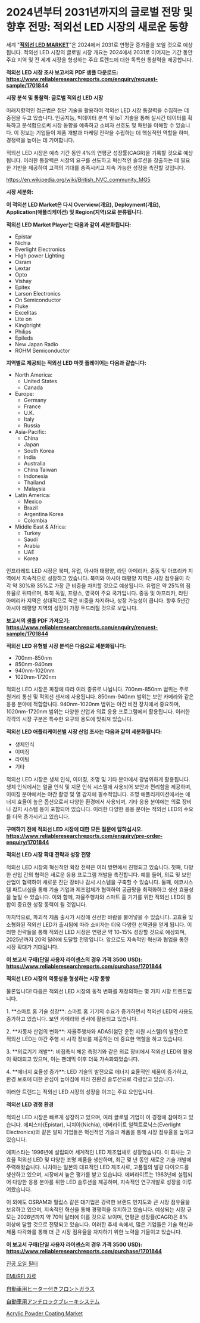 <p><h1>2024년부터 2031년까지의 글로벌 전망 및 향후 전망: 적외선 LED 시장의 새로운 동향</h1></p><p>세계 "<strong><a href="https://www.reliableresearchreports.com/infrared-led-r1701844">적외선 LED MARKET</a></strong>"은 2024에서 2031로 연평균 증가율을 보일 것으로 예상됩니다. 적외선 LED 시장의 글로벌 시장 개요는 2024에서 2031로 이어지는 기간 동안 주요 지역 및 전 세계 시장을 형성하는 주요 트렌드에 대한 독특한 통찰력을 제공합니다.</p>
<p><strong>적외선 LED 시장 조사 보고서의 PDF 샘플 다운로드: <a href="https://www.reliableresearchreports.com/enquiry/request-sample/1701844">https://www.reliableresearchreports.com/enquiry/request-sample/1701844</a></strong></p>
<p><strong>시장 분석 및 통찰력: 글로벌 적외선 LED 시장</strong></p>
<p><p>미래지향적인 접근법은 첨단 기술을 활용하여 적외선 LED 시장 통찰력을 수집하는 데 중점을 두고 있습니다. 인공지능, 빅데이터 분석 및 IoT 기술을 통해 실시간 데이터를 획득하고 분석함으로써 시장 동향을 예측하고 소비자 선호도 및 패턴을 이해할 수 있습니다. 이 정보는 기업들이 제품 개발과 마케팅 전략을 수립하는 데 핵심적인 역할을 하며, 경쟁력을 높이는 데 기여합니다. </p><p>적외선 LED 시장은 예측 기간 동안 4%의 연평균 성장률(CAGR)을 기록할 것으로 예상됩니다. 이러한 통찰력은 시장의 요구를 선도하고 혁신적인 솔루션을 창출하는 데 필요한 기반을 제공하여 고객의 기대를 충족시키고 지속 가능한 성장을 촉진할 것입니다.</p></p>
<p><a href="%7CAUTHORITHY_DOMAIN_URL%7C">https://en.wikipedia.org/wiki/British_NVC_community_MG5</a></p>
<p><strong>시장 세분화:</strong></p>
<p><strong>이 적외선 LED Market은 다시 Overview(개요), Deployment(개요), Application(애플리케이션) 및 Region(지역)으로 분류됩니다.</strong></p>
<p><strong>적외선 LED Market Player는 다음과 같이 세분화됩니다:</strong></p>
<p><ul><li>Epistar</li><li>Nichia</li><li>Everlight Electronics</li><li>High power Lighting</li><li>Osram</li><li>Lextar</li><li>Opto</li><li>Vishay</li><li>Epitex</li><li>Larson Electronics</li><li>On Semiconductor</li><li>Fluke</li><li>Excelitas</li><li>Lite on</li><li>Kingbright</li><li>Philips</li><li>Epileds</li><li>New Japan Radio</li><li>ROHM Semiconductor</li></ul></p>
<p><strong>지역별로 제공되는 적외선 LED 마켓 플레이어는 다음과 같습니다:</strong></p>
<p><ul>
    <li>
        North America:
        <ul>
            <li>United States</li>
            <li>Canada</li>
        </ul>
    </li>
    <li>
        Europe:
        <ul>
            <li>Germany</li>
            <li>France</li>
            <li>U.K.</li>
            <li>Italy</li>
            <li>Russia</li>
        </ul>
    </li>
    <li>
        Asia-Pacific:
        <ul>
            <li>China</li>
            <li>Japan</li>
            <li>South Korea</li>
            <li>India</li>
            <li>Australia</li>
            <li>China Taiwan</li>
            <li>Indonesia</li>
            <li>Thailand</li>
            <li>Malaysia</li>
        </ul>
    </li>
    <li>
        Latin America:
        <ul>
            <li>Mexico</li>
            <li>Brazil</li>
            <li>Argentina Korea</li>
            <li>Colombia</li>
        </ul>
    </li>
    <li>
        Middle East & Africa:
        <ul>
            <li>Turkey</li>
            <li>Saudi</li>
            <li>Arabia</li>
            <li>UAE</li>
            <li>Korea</li>
        </ul>
    </li>
    </ul></p>
<p><p>인프라레드 LED 시장은 북미, 유럽, 아시아 태평양, 라틴 아메리카, 중동 및 아프리카 지역에서 지속적으로 성장하고 있습니다. 북미와 아시아 태평양 지역은 시장 점유율이 각각 약 30%와 35%로 가장 큰 비중을 차지할 것으로 예상됩니다. 유럽은 약 25%의 점유율로 뒤따르며, 특히 독일, 프랑스, 영국이 주요 국가입니다. 중동 및 아프리카, 라틴 아메리카 지역은 상대적으로 작은 비중을 차지하나, 성장 가능성이 큽니다. 향후 5년간 아시아 태평양 지역의 성장이 가장 두드러질 것으로 보입니다.</p></p>
<p><strong>보고서의 샘플 PDF 가져오기: <a href="https://www.reliableresearchreports.com/enquiry/request-sample/1701844">https://www.reliableresearchreports.com/enquiry/request-sample/1701844</a></strong></p>
<p><strong>적외선 LED 유형별 시장 분석은 다음으로 세분화됩니다:</strong></p>
<p><ul><li>700nm-850nm</li><li>850nm-940nm</li><li>940nm-1020nm</li><li>1020nm-1720nm</li></ul></p>
<p><p>적외선 LED 시장은 파장에 따라 여러 종류로 나뉩니다. 700nm-850nm 범위는 주로 원거리 통신 및 적외선 센서에 사용됩니다. 850nm-940nm 범위는 보안 카메라와 같은 응용 분야에 적합합니다. 940nm-1020nm 범위는 야간 비전 장치에서 중요하며, 1020nm-1720nm 범위는 다양한 산업과 의료 응용 프로그램에서 활용됩니다. 이러한 각각의 시장 구분은 특수한 요구와 용도에 맞춰져 있습니다.</p></p>
<p><strong>적외선 LED 애플리케이션별 시장 산업 조사는 다음과 같이 세분화됩니다:</strong></p>
<p><ul><li>생체인식</li><li>이미징</li><li>라이팅</li><li>기타</li></ul></p>
<p><p>적외선 LED 시장은 생체 인식, 이미징, 조명 및 기타 분야에서 광범위하게 활용됩니다. 생체 인식에서는 얼굴 인식 및 지문 인식 시스템에 사용되어 보안과 편리함을 제공하며, 이미징 분야에서는 야간 촬영 및 열 감지에 필수적입니다. 조명 애플리케이션에서는 에너지 효율이 높은 옵션으로서 다양한 환경에서 사용되며, 기타 응용 분야에는 의료 장비나 감지 시스템 등이 포함되어 있습니다. 이러한 다양한 응용 분야는 적외선 LED의 수요를 더욱 증가시키고 있습니다.</p></p>
<p><strong>구매하기 전에 적외선 LED 시장에 대한 모든 질문에 답하십시오. <a href="https://www.reliableresearchreports.com/enquiry/pre-order-enquiry/1701844">https://www.reliableresearchreports.com/enquiry/pre-order-enquiry/1701844</a></strong></p>
<p><strong>적외선 LED 시장 확대 전략과 성장 전망</strong></p>
<p><p>적외선 LED 시장의 혁신적인 확장 전략은 여러 방면에서 진행되고 있습니다. 첫째, 다양한 산업 간의 협력은 새로운 응용 프로그램 개발을 촉진합니다. 예를 들어, 의료 및 보안 산업이 협력하여 새로운 진단 장비나 감시 시스템을 구축할 수 있습니다. 둘째, 에코시스템 파트너십을 통해 기술 기업과 제조업체가 협력하여 공급망을 최적화하고 생산 효율성을 높일 수 있습니다. 이와 함께, 자율주행차와 스마트 홈 기기를 위한 적외선 LED의 통합이 중요한 성장 동력이 될 것입니다.</p><p>마지막으로, 파괴적 제품 출시가 시장에 신선한 바람을 불어넣을 수 있습니다. 고효율 및 소형화된 적외선 LED가 출시됨에 따라 소비자는 더욱 다양한 선택권을 얻게 됩니다. 이러한 전략들을 통해 적외선 LED 시장은 연평균 약 10-15% 성장할 것으로 예상되며, 2025년까지 20억 달러에 도달할 전망입니다. 앞으로도 지속적인 혁신과 협업을 통한 시장 확대가 기대됩니다.</p></p>
<p><strong>이 보고서 구매(단일 사용자 라이센스의 경우 가격 3500 USD): <a href="https://www.reliableresearchreports.com/purchase/1701844">https://www.reliableresearchreports.com/purchase/1701844</a></strong></p>
<p><strong>적외선 LED 시장의 역동성을 형성하는 시장 동향</strong></p>
<p><p>물론입니다! 다음은 적외선 LED 시장의 동적 변화를 재정의하는 몇 가지 시장 트렌드입니다.</p><p>1. **스마트 홈 기술 성장**: 스마트 홈 기기의 수요가 증가하면서 적외선 LED의 사용도 증가하고 있습니다. 보안 카메라와 센서에 활용되고 있습니다.</p><p>2. **자동차 산업의 변화**: 자율주행차와 ADAS(첨단 운전 지원 시스템)의 발전으로 적외선 LED는 야간 주행 시 시각 정보를 제공하는 데 중요한 역할을 하고 있습니다.</p><p>3. **의료기기 개발**: 비접촉식 체온 측정기와 같은 의료 장비에서 적외선 LED의 활용이 확대되고 있으며, 이는 팬데믹 이후 더욱 가속화되었습니다.</p><p>4. **에너지 효율성 증가**: LED 기술의 발전으로 에너지 효율적인 제품이 증가하고, 환경 보호에 대한 관심이 높아짐에 따라 친환경 솔루션으로 각광받고 있습니다.</p><p>이러한 트렌드는 적외선 LED 시장의 성장을 이끄는 주요 요인입니다.</p></p>
<p><strong>적외선 LED 경쟁 환경</strong></p>
<p><p>적외선 LED 시장은 빠르게 성장하고 있으며, 여러 글로벌 기업이 이 경쟁에 참여하고 있습니다. 에피스타(Epistar), 니치아(Nichia), 에버라이트 일렉트로닉스(Everlight Electronics)와 같은 알짜 기업들은 혁신적인 기술과 제품을 통해 시장 점유율을 높이고 있습니다.</p><p>에피스타는 1996년에 설립되어 세계적인 LED 제조업체로 성장했습니다. 이 회사는 고효율 적외선 LED 및 다양한 조명 제품을 생산하며, 최근 몇 년 동안 새로운 기술 개발에 주력해왔습니다. 니치아는 일본의 대표적인 LED 제조사로, 고품질의 발광 다이오드를 생산하고 있으며, 시장에서 높은 평가를 받고 있습니다. 에버라이트는 1983년에 설립되어 다양한 응용 분야를 위한 LED 솔루션을 제공하며, 지속적인 연구개발로 성장을 이루어왔습니다.</p><p>이 외에도 OSRAM과 필립스 같은 대기업은 강력한 브랜드 인지도와 큰 시장 점유율을 보유하고 있으며, 지속적인 혁신을 통해 경쟁력을 유지하고 있습니다. 예상되는 시장 규모는 2026년까지 약 70억 달러에 이를 것으로 보이며, 연평균 성장률(CAGR)은 8% 이상에 달할 것으로 전망되고 있습니다. 이러한 추세 속에서, 많은 기업들은 기술 혁신과 제품 다각화를 통해 더 큰 시장 점유율을 차지하기 위한 노력을 기울이고 있습니다.</p></p>
<p><strong>이 보고서 구매(단일 사용자 라이센스의 경우 가격 3500 USD): <a href="https://www.reliableresearchreports.com/purchase/1701844">https://www.reliableresearchreports.com/purchase/1701844</a></strong></p>
<p><p><a href="https://medium.com/@iansanftyord09878/vacuum-oil-filter-market-%EC%9D%98-%EA%B8%80%EB%A1%9C%EB%B2%8C-%EC%8B%9C%EC%9E%A5-%EA%B0%9C%EC%9A%94%EB%8A%94-%EC%A0%84-%EC%84%B8%EA%B3%84-%EB%B0%8F-%EC%A3%BC%EC%9A%94-%EC%8B%9C%EC%9E%A5%EC%9D%98-%EC%82%B0%EC%97%85%EC%97%90-%EC%98%81%ED%96%A5%EC%9D%84-%EB%AF%B8%EC%B9%98%EB%8A%94-%EC%A3%BC%EC%9A%94-%ED%8A%B8%EB%A0%8C%EB%93%9C%EC%97%90-%EB%8C%80%ED%95%9C-%EB%8F%85%ED%8A%B9%ED%95%9C-%EA%B4%80%EC%A0%90%EC%9D%84-%EC%A0%9C%EA%B3%B5%ED%95%A9%EB%8B%88%EB%8B%A4-81f9d387b389">진공 오일 필터</a></p><p><a href="https://medium.com/@reyeshowell_6566/emi-rfi-%EC%86%8C%EC%9E%AC-%EC%8B%9C%EC%9E%A5-%EB%8F%99%ED%96%A5-%ED%83%90%EC%83%89-2024%EB%85%84%EB%B6%80%ED%84%B0-2031%EB%85%84%EA%B9%8C%EC%A7%80-emi-rfi-%EC%86%8C%EC%9E%AC-%EC%8B%9C%EC%9E%A5%EC%9D%98-%EC%88%98%EC%9D%B5-%EB%B6%84%EC%84%9D-%EB%B0%8F-%EC%84%B1%EC%9E%A5-%EC%A0%84%EB%A7%9D-2d8251482757?postPublishedType=initial">EMI/RFI 자료</a></p><p><a href="https://medium.com/@nickolej2mc/automobiles-heated-windshields-market-%E3%81%AE%E3%82%B0%E3%83%AD%E3%83%BC%E3%83%90%E3%83%AB%E5%B8%82%E5%A0%B4%E6%A6%82%E8%A6%81%E3%81%AF-%E4%B8%96%E7%95%8C%E3%81%8A%E3%82%88%E3%81%B3%E4%B8%BB%E8%A6%81%E5%B8%82%E5%A0%B4%E3%81%AB%E3%81%8A%E3%81%91%E3%82%8B%E6%A5%AD%E7%95%8C%E3%81%AB%E5%BD%B1%E9%9F%BF%E3%82%92%E4%B8%8E%E3%81%88%E3%82%8B%E4%B8%BB%E8%A6%81%E3%81%AA%E3%83%88%E3%83%AC%E3%83%B3%E3%83%89%E3%81%AB%E3%81%A4%E3%81%84%E3%81%A6-%E7%8B%AC%E8%87%AA%E3%81%AE%E8%A6%96%E7%82%B9%E3%82%92%E6%8F%90%E4%BE%9B%E3%81%97%E3%81%BE%E3%81%99-f2aff5a21166">自動車用ヒーター付きフロントガラス</a></p><p><a href="https://medium.com/@harperhe4e26/anti-lock-brake-systems-for-cars-market-%E3%81%AE%E3%82%B0%E3%83%AD%E3%83%BC%E3%83%90%E3%83%AB%E5%B8%82%E5%A0%B4%E6%A6%82%E8%A6%81%E3%81%AF-%E4%B8%96%E7%95%8C%E3%81%8A%E3%82%88%E3%81%B3%E4%B8%BB%E8%A6%81%E5%B8%82%E5%A0%B4%E3%81%AB%E3%81%8A%E3%81%91%E3%82%8B%E6%A5%AD%E7%95%8C%E3%81%AB%E5%BD%B1%E9%9F%BF%E3%82%92%E4%B8%8E%E3%81%88%E3%82%8B%E4%B8%BB%E8%A6%81%E3%81%AA%E3%83%88%E3%83%AC%E3%83%B3%E3%83%89%E3%81%AB%E3%81%A4%E3%81%84%E3%81%A6-%E7%8B%AC%E8%87%AA%E3%81%AE%E8%A6%96%E7%82%B9%E3%82%92%E6%8F%90%E4%BE%9B%E3%81%97%E3%81%BE%E3%81%99-e8d6c66ae619">自動車用アンチロックブレーキシステム</a></p><p><a href="https://www.linkedin.com/pulse/unlocking-growth-potential-market-strategic-analysis-acrylic-ui5ic?trackingId=qt%2F8TLtLQh%2BKiH4vOjK4kg%3D%3D">Acrylic Powder Coating Market</a></p></p>